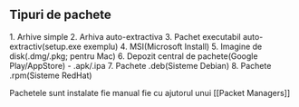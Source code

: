 <h2><b>Tipuri de pachete</b></h2>
1. Arhive simple
2. Arhiva auto-extractiva
3. Pachet executabil auto-extractiv(setup.exe exemplu)
4. MSI(Microsoft Install)
5. Imagine de disk(.dmg/.pkg; pentru Mac)
6. Depozit central de pachete(Google Play/AppStore) - .apk/.ipa
7. Pachete .deb(Sisteme Debian)
8. Pachete .rpm(Sisteme RedHat)

Pachetele sunt instalate fie manual fie cu ajutorul unui [[Packet Managers]]